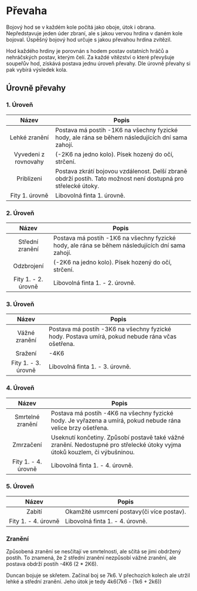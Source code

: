 # Převaha

Bojový hod se v každém kole počítá jako oboje, útok i obrana. Nepředstavuje jeden úder zbraní, ale s jakou vervou hrdina v daném kole bojoval. Úspěšný bojový hod určuje s jakou převahou hrdina zvítězil.

Hod každého hrdiny je porovnán s hodem postav ostatních hráčů a nehráčských postav, kterým čelí. Za každé vítězství o které převyšuje soupeřův hod, získává postava jednu úroveň převahy. Dle úrovně převahy si pak vybírá výsledek kola.

## Úrovně převahy

### 1. Úroveň

| Název                         | Popis  |
| :---------------------------: | --- |
|     Lehké zranění             | Postava má postih -1K6 na všechny fyzické hody, ale rána se během následujících dní sama zahojí. |
|     Vyvedeni z rovnovahy      | (-2K6 na jedno kolo). Písek hozený do očí, strčení. |
|     Priblizeni                | Postava zkrátí bojovou vzdálenost. Delší zbraně obdrží postih. Tato možnost není dostupná pro střelecké útoky. |
|     Fity 1. úrovně            | Libovolná finta 1. úrovně. |

### 2. Úroveň

| Název                         | Popis  |
| :---------------------------: | --- |
|     Střední zranění             | Postava má postih -1K6 na všechny fyzické hody, ale rána se během následujících dní sama zahojí. |
|     Odzbrojení     | (-2K6 na jedno kolo). Písek hozený do očí, strčení. |
|     Fity 1. - 2. úrovně       |  Libovolná finta 1. - 2. úrovně.  |

### 3. Úroveň

| Název                         | Popis  |
| :---------------------------: | --- |
|     Vážné zranění             | Postava má postih -3K6 na všechny fyzické hody. Postava umírá, pokud nebude rána včas ošetřena. |
|     Sražení      | -4K6 |
|     Fity 1. - 3. úrovně       |   Libovolná finta 1. - 3. úrovně.   |

### 4. Úroveň

| Název                         | Popis  |
| :---------------------------: | --- |
|     Smrtelné zranění          | Postava má postih -4K6 na všechny fyzické hody. Je vyřazena a umírá, pokud nebude rána velice brzy ošetřena. |
|     Zmrzačení                 | Useknutí končetiny. Způsobí postavě také vážné zranění. Nedostupné pro střelecké útoky vyjma útoků kouzlem, či výbušninou. |
|     Fity 1. - 4. úrovně       |   Libovolná finta 1. - 4. úrovně.   |

### 5. Úroveň

| Název                         | Popis  |
| :---------------------------: | --- |
|     Zabití                    | Okamžité usmrcení postavy(či více postav). |
|     Fity 1. - 4. úrovně       |  Libovolná finta 1. - 4. úrovně.  |


### Zranění
Způsobená zranění se nesčítají ve smrtelnosti, ale sčítá se jimi obdržený postih. To znamená, že 2 střední zranění nezpůsobí vážné zranění, ale postava obdrží postih -4K6 (2 * 2K6).

Duncan bojuje se skřetem. Začínal boj se 7k6. V přechozích kolech ale utržil lehké a střední zranění. Jeho útok je tedy 4k6(7k6 - (1k6 + 2k6)) 
